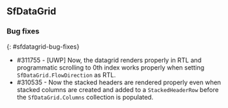 ## SfDataGrid

### Bug fixes
{: #sfdatagrid-bug-fixes}

* \#311755 - [UWP] Now, the datagrid renders properly in RTL and programmatic scrolling to 0th index works properly when setting `SfDataGrid.FlowDirection` as RTL.
* \#310535 - Now the stacked headers are rendered properly even when stacked columns are created and added to a `StackedHeaderRow` before the `SfDataGrid.Columns` collection is populated.

